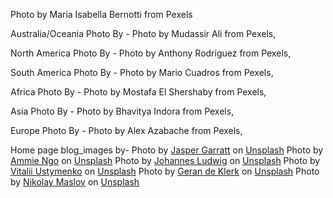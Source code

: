 
<!-- SM Search Bar Background Image Source-->
Photo by Maria Isabella Bernotti from Pexels

<!-- Continents Background Image Source -->

Australia/Oceania Photo By - Photo by Mudassir Ali from Pexels,

North America Photo By - Photo by Anthony Rodriguez from Pexels,

South America Photo By - Photo by Mario Cuadros from Pexels,

Africa Photo By - Photo by Mostafa El Shershaby from Pexels,

Asia Photo By - Photo by Bhavitya Indora from Pexels,

Europe Photo By - Photo by Alex Azabache from Pexels,



Home page blog_images by-
Photo by <a href="https://unsplash.com/@jaspergarrattphotography?utm_source=unsplash&utm_medium=referral&utm_content=creditCopyText">Jasper Garratt</a> on <a href="https://unsplash.com/s/photos/sea-cruise?utm_source=unsplash&utm_medium=referral&utm_content=creditCopyText">Unsplash</a>
  Photo by <a href="https://unsplash.com/@ammiengo?utm_source=unsplash&utm_medium=referral&utm_content=creditCopyText">Ammie Ngo</a> on <a href="https://unsplash.com/s/photos/sea-cruise?utm_source=unsplash&utm_medium=referral&utm_content=creditCopyText">Unsplash</a>
  Photo by <a href="https://unsplash.com/@jlu?utm_source=unsplash&utm_medium=referral&utm_content=creditCopyText">Johannes Ludwig</a> on <a href="https://unsplash.com/s/photos/mountain?utm_source=unsplash&utm_medium=referral&utm_content=creditCopyText">Unsplash</a>
  Photo by <a href="https://unsplash.com/@vitalii_u?utm_source=unsplash&utm_medium=referral&utm_content=creditCopyText">Vitalii Ustymenko</a> on <a href="https://unsplash.com/s/photos/sea-beach?utm_source=unsplash&utm_medium=referral&utm_content=creditCopyText">Unsplash</a>
  Photo by <a href="https://unsplash.com/@gerandeklerk?utm_source=unsplash&utm_medium=referral&utm_content=creditCopyText">Geran de Klerk</a> on <a href="https://unsplash.com/s/photos/forest?utm_source=unsplash&utm_medium=referral&utm_content=creditCopyText">Unsplash</a>
  Photo by <a href="https://unsplash.com/@ndmaslov?utm_source=unsplash&utm_medium=referral&utm_content=creditCopyText">Nikolay Maslov</a> on <a href="https://unsplash.com/s/photos/desert-landscape?utm_source=unsplash&utm_medium=referral&utm_content=creditCopyText">Unsplash</a>
  
  




